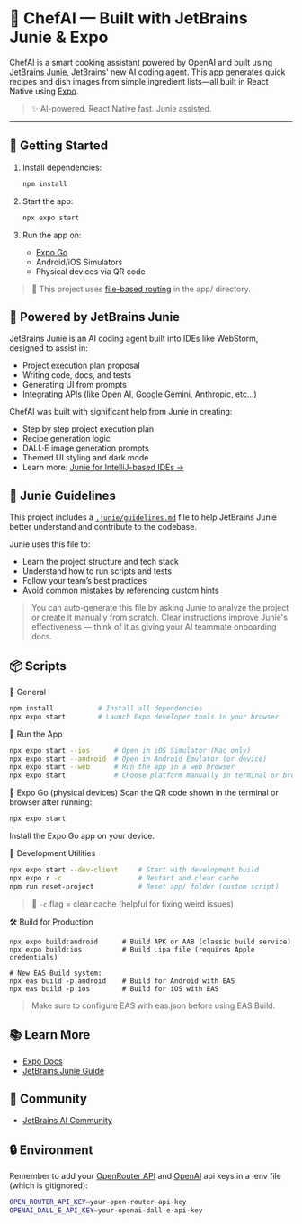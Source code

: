 # 🤖 ChefAI — Built with JetBrains Junie & Expo

ChefAI is a smart cooking assistant powered by OpenAI and built using [JetBrains Junie](https://www.jetbrains.com/guide/ai/article/junie/intellij-idea/), JetBrains' new AI coding agent. This app generates quick recipes and dish images from simple ingredient lists—all built in React Native using [Expo](https://expo.dev).

> ✨ AI-powered. React Native fast. Junie assisted.

---

## 🚀 Getting Started

1. Install dependencies:

   ```bash
   npm install
   ```

2. Start the app:
   ```bash
   npx expo start
   ```

3. Run the app on:
   - [Expo Go](https://expo.dev/go)
   - Android/iOS Simulators
   - Physical devices via QR code

> 🧪 This project uses [file-based routing](https://docs.expo.dev/router/introduction/) in the app/ directory.

## 🧠 Powered by JetBrains Junie

JetBrains Junie is an AI coding agent built into IDEs like WebStorm, designed to assist in:

- Project execution plan proposal
- Writing code, docs, and tests
- Generating UI from prompts
- Integrating APIs (like Open AI, Google Gemini, Anthropic, etc...)

ChefAI was built with significant help from Junie in creating:

- Step by step project execution plan
- Recipe generation logic
- DALL·E image generation prompts
- Themed UI styling and dark mode
- Learn more: [Junie for IntelliJ-based IDEs →](https://www.jetbrains.com/guide/ai/article/junie/intellij-idea/)

## 📘 Junie Guidelines

This project includes a [`.junie/guidelines.md`](.junie/guidelines.md) file to help JetBrains Junie better understand and contribute to the codebase.

Junie uses this file to:

- Learn the project structure and tech stack
- Understand how to run scripts and tests
- Follow your team’s best practices
- Avoid common mistakes by referencing custom hints

> You can auto-generate this file by asking Junie to analyze the project or create it manually from scratch. Clear instructions improve Junie's effectiveness — think of it as giving your AI teammate onboarding docs.


## 📦 Scripts

🔧 General

```bash
npm install           # Install all dependencies
npx expo start        # Launch Expo developer tools in your browser
```

📱 Run the App
```bash
npx expo start --ios      # Open in iOS Simulator (Mac only)
npx expo start --android  # Open in Android Emulator (or device)
npx expo start --web      # Run the app in a web browser
npx expo start            # Choose platform manually in terminal or browser
```

📱 Expo Go (physical devices)
Scan the QR code shown in the terminal or browser after running:
```bash
npx expo start
```
Install the Expo Go app on your device.

🔄 Development Utilities
```bash
npx expo start --dev-client     # Start with development build
npx expo r -c                   # Restart and clear cache
npm run reset-project           # Reset app/ folder (custom script)
```
> 🧼 `-c` flag = clear cache (helpful for fixing weird issues)

🛠️ Build for Production
```
npx expo build:android      # Build APK or AAB (classic build service)
npx expo build:ios          # Build .ipa file (requires Apple credentials)

# New EAS Build system:
npx eas build -p android    # Build for Android with EAS
npx eas build -p ios        # Build for iOS with EAS
```
> Make sure to configure EAS with eas.json before using EAS Build.

## 📚 Learn More

- [Expo Docs](https://docs.expo.dev/)
- [JetBrains Junie Guide](https://www.jetbrains.com/guide/ai/)

## 🤝 Community

- [JetBrains AI Community](https://www.jetbrains.com/ai/)


## 🔒 Environment

Remember to add your [OpenRouter API](https://openrouter.ai/) and [OpenAI](https://platform.openai.com/docs/overview) api keys in a .env file (which is gitignored):

   ```bash
   OPEN_ROUTER_API_KEY=your-open-router-api-key
   OPENAI_DALL_E_API_KEY=your-openai-dall-e-api-key
   ```
